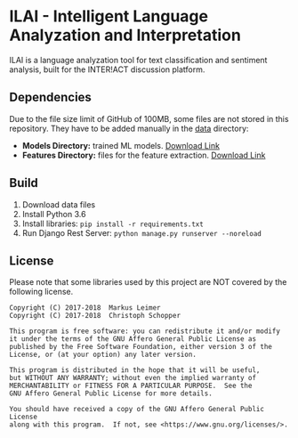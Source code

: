 # ILAI - Intelligent Language Analyzation and Interpretation

ILAI is a language analyzation tool for text classification and sentiment analysis, built for the INTER!ACT discussion platform.

## Dependencies
Due to the file size limit of GitHub of 100MB, some files are not stored in this repository. They have to be added manually in the [data](data) directory:
- **Models Directory:** 
trained ML models.
[Download Link](https://mega.nz/#F!zoQklDiJ!OhdXxQv2A_MFbdvQR6EsJQ)
- **Features Directory:**
files for the feature extraction.
[Download Link](https://mega.nz/#F!r0YGWY7C!eTreeXi1UXsW75l9B0WU0Q)

## Build
1. Download data files
2. Install Python 3.6
3. Install libraries: `pip install -r requirements.txt`
4. Run Django Rest Server: `python manage.py runserver --noreload`

## License
Please note that some libraries used by this project are NOT covered by the following license.

```
Copyright (C) 2017-2018  Markus Leimer
Copyright (C) 2017-2018  Christoph Schopper

This program is free software: you can redistribute it and/or modify
it under the terms of the GNU Affero General Public License as
published by the Free Software Foundation, either version 3 of the
License, or (at your option) any later version.

This program is distributed in the hope that it will be useful,
but WITHOUT ANY WARRANTY; without even the implied warranty of
MERCHANTABILITY or FITNESS FOR A PARTICULAR PURPOSE.  See the
GNU Affero General Public License for more details.

You should have received a copy of the GNU Affero General Public License
along with this program.  If not, see <https://www.gnu.org/licenses/>.
```
